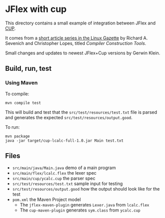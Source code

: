 # JFlex with cup

This directory contains a small example of integration
between JFlex and [CUP][cup].

It comes from a [short article series in the Linux Gazette][1]
by Richard A. Sevenich and Christopher Lopes,
titled _Compiler Construction Tools_.

Small changes and updates to newest JFlex+Cup versions by Gerwin Klein.

## Build, run, test

### Using Maven

To compile:

```
mvn compile test
```

This will build and test that the `src/test/resources/test.txt` file
is parsed and generates the expected `src/test/resources/output.good`.

To run:

```
mvn package
java -jar target/cup-lcalc-full-1.0.jar Main test.txt
```

## Files

* `src/main/java/Main.java`         demo of a main program
* `src/main/flex/lcalc.flex`        the lexer spec
* `src/main/cup/ycalc.cup`          the parser spec
* `src/test/resources/test.txt`     sample input for testing
* `src/test/resources/output.good`  how the output should look like for the test
* `pom.xml`                         the Maven Project model
  - The `jflex-maven-plugin` generates `Lexer.java` from `lcalc.flex`
  - The `cup-maven-plugin` generates `sym.class` from `ycalc.cup`
  
[cup]: http://www2.cs.tum.edu/projects/cup/
[1]: http://www.linuxgazette.com/issue39/sevenich.html
